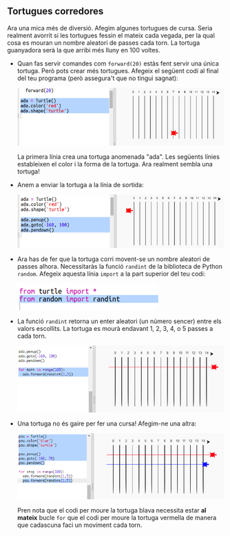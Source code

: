 ## Tortugues corredores

Ara una mica més de diversió. Afegim algunes tortugues de cursa. Seria realment avorrit si les tortugues fessin el mateix cada vegada, per la qual cosa es mouran un nombre aleatori de passes cada torn. La tortuga guanyadora serà la que arribi més lluny en 100 voltes.

+ Quan fas servir comandes com `forward(20)` estàs fent servir una única tortuga. Però pots crear més tortugues. Afegeix el següent codi al final del teu programa (però assegura't que no tingui sagnat):
    
    ![captura de pantalla](images/race-red.png)
    
    La primera línia crea una tortuga anomenada "ada". Les següents línies estableixen el color i la forma de la tortuga. Ara realment sembla una tortuga!

+ Anem a enviar la tortuga a la línia de sortida:
    
    ![captura de pantalla](images/race-start.png)

+ Ara has de fer que la tortuga corri movent-se un nombre aleatori de passes alhora. Necessitaràs la funció `randint` de la biblioteca de Python `random`. Afegeix aquesta línia `import` a la part superior del teu codi:
    
    ![captura de pantalla](images/race-randint.png)

+ La funció `randint` retorna un enter aleatori (un número sencer) entre els valors escollits. La tortuga es mourà endavant 1, 2, 3, 4, o 5 passes a cada torn.
    
    ![captura de pantalla](images/race-random.png)

+ Una tortuga no és gaire per fer una cursa! Afegim-ne una altra:
    
    ![captura de pantalla](images/race-blue.png)
    
    Pren nota que el codi per moure la tortuga blava necessita estar **al mateix** bucle `for` que el codi per moure la tortuga vermella de manera que cadascuna faci un moviment cada torn.
